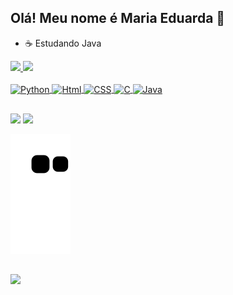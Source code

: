 ## Olá! Meu nome é Maria Eduarda 👋

- ☕ Estudando Java

<div>
  <a href="https://github.com/Maria-Faria">
    
  <img height = "140em" src="https://github-readme-stats.vercel.app/api?username=Maria-Faria&show_icons=true&theme=tokyonight&include_all_commits=true&count_private=true">
  
  <img height = "140em" src="https://github-readme-stats.vercel.app/api/top-langs/?username=Maria-Faria&layout=compact&langs_count=16&theme=tokyonight">

</div>
  
<div style = "display: inline_block"><br>
  <img align = "center" alt = "Python" height = "45" width = "40" src = "https://cdn.jsdelivr.net/gh/devicons/devicon/icons/python/python-original.svg">
  <img align = "center" alt = "Html" height = "45" width = "40" src = "https://cdn.jsdelivr.net/gh/devicons/devicon/icons/html5/html5-original.svg">
  <img align = "center" alt = "CSS" height = "45" width = "40" src = "https://cdn.jsdelivr.net/gh/devicons/devicon/icons/css3/css3-original.svg">
  <img align = "center" alt = "C" height = "45" width = "40" src = "https://cdn.jsdelivr.net/gh/devicons/devicon/icons/c/c-original.svg">
  <img align = "center" alt = "Java" height = "45" width = "40" src = "https://cdn.jsdelivr.net/gh/devicons/devicon/icons/java/java-original.svg">
</div>

 ##
<div>
  <a href = "mailto:mariaeduardadefaria15@gmail.com"> <img src = "https://img.shields.io/badge/Gmail-D14836?style=for-the-badge&logo=gmail&logoColor=white" target = "_blank"></a> 
  <a target = "_blank" href = "https://www.linkedin.com/in/maria-eduarda-de-faria-824912259/"> <img src = "https://img.shields.io/badge/LinkedIn-0077B5?style=for-the-badge&logo=linkedin&logoColor=white"></a>
</div>
  
![Snake animation](https://github.com/Maria-Faria/Maria-Faria/blob/output/github-contribution-grid-snake.svg)

 ##
![](https://quotes-github-readme.vercel.app/api?type=horizontal&theme=tokyonight)
 
<!-- Proudly created with GPRM ( https://gprm.itsvg.in ) -->
